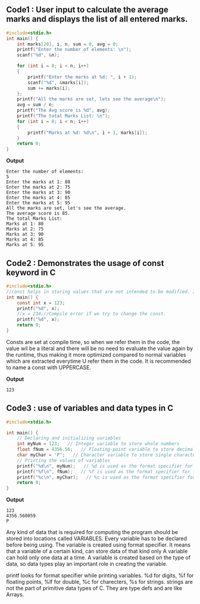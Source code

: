 ## Code1 : User input to calculate the average marks and displays the list of all entered marks.

```c
#include<stdio.h>
int main() {
	int marks[20], i, n, sum = 0, avg = 0;
	printf("Enter the number of elements: \n");
	scanf("%d", &n);

	for (int i = 0; i < n; i++)
	{
		printf("Enter the marks at %d: ", i + 1);
		scanf("%d", &marks[i]);
		sum += marks[i];
	};
	printf("All the marks are set, lets see the average\n");
	avg = sum / n;
	printf("The Avg score is %d", avg);
	printf("The total Marks List: \n");
	for (int i = 0; i < n; i++)
	{
		printf("Marks at %d: %d\n", i + 1, marks[i]);
	}
	return 0;
}

```

**Output**
```
Enter the number of elements:
5
Enter the marks at 1: 80
Enter the marks at 2: 75
Enter the marks at 3: 90
Enter the marks at 4: 85
Enter the marks at 5: 95
All the marks are set, let's see the average.
The average score is 85.
The total Marks List:
Marks at 1: 80
Marks at 2: 75
Marks at 3: 90
Marks at 4: 85
Marks at 5: 95

```
## Code2 : Demonstrates the usage of const keyword in C
```c
#include<stdio.h>
//const helps in storing values that are not intended to be modified. It will be unchangable and readonly. 
int main() {
	const int x = 123;
	printf("%d", x);
	//x = 234;//Compile error if we try to change the const. 
	printf("%d", x);
	return 0;
}
```
Consts are set at compile time, so when we refer them in the code, the value wil be a literal and 
there will be no need to evaluate the value again by the runtime, thus making it more optimized compared to normal variables 
which are extracted everytime U refer them in the code. 
It is recommended to name a const with UPPERCASE. 

**Output**
```
123
```

## Code3 : use of variables and data types in C 
```c
#include<stdio.h>

int main() {
    // Declaring and initializing variables
    int myNum = 123;   // Integer variable to store whole numbers
    float fNum = 4356.56;   // Floating-point variable to store decimal numbers
    char myChar = 'P';   // Character variable to store single characters
    // Printing the values of variables
    printf("%d\n", myNum);   // %d is used as the format specifier for integers
    printf("%f\n", fNum);   // %f is used as the format specifier for floating-point numbers
    printf("%c\n", myChar);   // %c is used as the format specifier for characters
    return 0;
}
```
**Output**
```
123
4356.560059
P
```
Any kind of data that is required for computing the program should be stored into locations called VARIABLES. 
Every variable has to be declared before being using. 
The variable is created using format specifier. It means that a variable of a certain kind, can store data of that kind only
A variable can hold only one data at a time.
A variable is created based on the type of data, so data types play an important role in creating the variable. 

printf looks for format specifier while printing variables. %d for digits, %f for floating points, %lf for double,
%c for charecters, %s for strings. strings are not the part of primitive data types of C. They are type defs and are like Arrays. 
